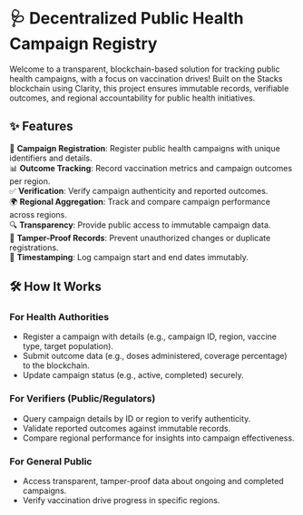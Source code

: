 # 🩺 Decentralized Public Health Campaign Registry

Welcome to a transparent, blockchain-based solution for tracking public health campaigns, with a focus on vaccination drives! Built on the Stacks blockchain using Clarity, this project ensures immutable records, verifiable outcomes, and regional accountability for public health initiatives.

## ✨ Features

🔐 **Campaign Registration**: Register public health campaigns with unique identifiers and details.  
📊 **Outcome Tracking**: Record vaccination metrics and campaign outcomes per region.  
✅ **Verification**: Verify campaign authenticity and reported outcomes.  
🌍 **Regional Aggregation**: Track and compare campaign performance across regions.  
🔍 **Transparency**: Provide public access to immutable campaign data.  
🚫 **Tamper-Proof Records**: Prevent unauthorized changes or duplicate registrations.  
📅 **Timestamping**: Log campaign start and end dates immutably.  

## 🛠 How It Works

### For Health Authorities
- Register a campaign with details (e.g., campaign ID, region, vaccine type, target population).  
- Submit outcome data (e.g., doses administered, coverage percentage) to the blockchain.  
- Update campaign status (e.g., active, completed) securely.  

### For Verifiers (Public/Regulators)
- Query campaign details by ID or region to verify authenticity.  
- Validate reported outcomes against immutable records.  
- Compare regional performance for insights into campaign effectiveness.  

### For General Public
- Access transparent, tamper-proof data about ongoing and completed campaigns.  
- Verify vaccination drive progress in specific regions.  
